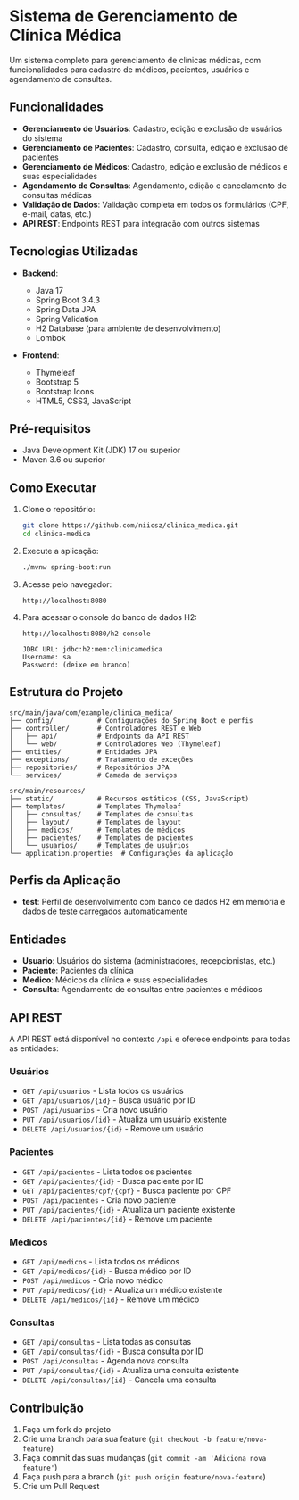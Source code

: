# Sistema de Gerenciamento de Clínica Médica

Um sistema completo para gerenciamento de clínicas médicas, com funcionalidades para cadastro de médicos, pacientes, usuários e agendamento de consultas.

## Funcionalidades

- **Gerenciamento de Usuários**: Cadastro, edição e exclusão de usuários do sistema
- **Gerenciamento de Pacientes**: Cadastro, consulta, edição e exclusão de pacientes
- **Gerenciamento de Médicos**: Cadastro, edição e exclusão de médicos e suas especialidades
- **Agendamento de Consultas**: Agendamento, edição e cancelamento de consultas médicas
- **Validação de Dados**: Validação completa em todos os formulários (CPF, e-mail, datas, etc.)
- **API REST**: Endpoints REST para integração com outros sistemas

## Tecnologias Utilizadas

- **Backend**:
  - Java 17
  - Spring Boot 3.4.3
  - Spring Data JPA
  - Spring Validation
  - H2 Database (para ambiente de desenvolvimento)
  - Lombok
  
- **Frontend**:
  - Thymeleaf
  - Bootstrap 5
  - Bootstrap Icons
  - HTML5, CSS3, JavaScript

## Pré-requisitos

- Java Development Kit (JDK) 17 ou superior
- Maven 3.6 ou superior

## Como Executar

1. Clone o repositório:
   ```bash
   git clone https://github.com/niicsz/clinica_medica.git
   cd clinica-medica
   ```

2. Execute a aplicação:
   ```bash
   ./mvnw spring-boot:run
   ```

3. Acesse pelo navegador:
   ```
   http://localhost:8080
   ```

4. Para acessar o console do banco de dados H2:
   ```
   http://localhost:8080/h2-console
   
   JDBC URL: jdbc:h2:mem:clinicamedica
   Username: sa
   Password: (deixe em branco)
   ```

## Estrutura do Projeto

```
src/main/java/com/example/clinica_medica/
├── config/           # Configurações do Spring Boot e perfis
├── controller/       # Controladores REST e Web
│   ├── api/          # Endpoints da API REST
│   └── web/          # Controladores Web (Thymeleaf)
├── entities/         # Entidades JPA
├── exceptions/       # Tratamento de exceções
├── repositories/     # Repositórios JPA
└── services/         # Camada de serviços

src/main/resources/
├── static/           # Recursos estáticos (CSS, JavaScript)
├── templates/        # Templates Thymeleaf
│   ├── consultas/    # Templates de consultas
│   ├── layout/       # Templates de layout
│   ├── medicos/      # Templates de médicos
│   ├── pacientes/    # Templates de pacientes
│   └── usuarios/     # Templates de usuários
└── application.properties  # Configurações da aplicação
```

## Perfis da Aplicação

- **test**: Perfil de desenvolvimento com banco de dados H2 em memória e dados de teste carregados automaticamente

## Entidades

- **Usuario**: Usuários do sistema (administradores, recepcionistas, etc.)
- **Paciente**: Pacientes da clínica
- **Medico**: Médicos da clínica e suas especialidades
- **Consulta**: Agendamento de consultas entre pacientes e médicos

## API REST

A API REST está disponível no contexto `/api` e oferece endpoints para todas as entidades:

### Usuários
- `GET /api/usuarios` - Lista todos os usuários
- `GET /api/usuarios/{id}` - Busca usuário por ID
- `POST /api/usuarios` - Cria novo usuário
- `PUT /api/usuarios/{id}` - Atualiza um usuário existente
- `DELETE /api/usuarios/{id}` - Remove um usuário

### Pacientes
- `GET /api/pacientes` - Lista todos os pacientes
- `GET /api/pacientes/{id}` - Busca paciente por ID
- `GET /api/pacientes/cpf/{cpf}` - Busca paciente por CPF
- `POST /api/pacientes` - Cria novo paciente
- `PUT /api/pacientes/{id}` - Atualiza um paciente existente
- `DELETE /api/pacientes/{id}` - Remove um paciente

### Médicos
- `GET /api/medicos` - Lista todos os médicos
- `GET /api/medicos/{id}` - Busca médico por ID
- `POST /api/medicos` - Cria novo médico
- `PUT /api/medicos/{id}` - Atualiza um médico existente
- `DELETE /api/medicos/{id}` - Remove um médico

### Consultas
- `GET /api/consultas` - Lista todas as consultas
- `GET /api/consultas/{id}` - Busca consulta por ID
- `POST /api/consultas` - Agenda nova consulta
- `PUT /api/consultas/{id}` - Atualiza uma consulta existente
- `DELETE /api/consultas/{id}` - Cancela uma consulta

## Contribuição

1. Faça um fork do projeto
2. Crie uma branch para sua feature (`git checkout -b feature/nova-feature`)
3. Faça commit das suas mudanças (`git commit -am 'Adiciona nova feature'`)
4. Faça push para a branch (`git push origin feature/nova-feature`)
5. Crie um Pull Request
